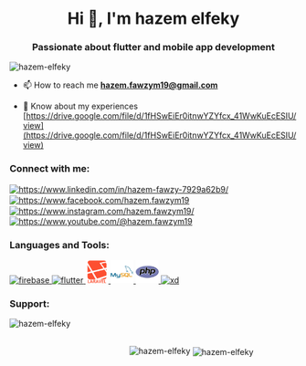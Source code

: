 <h1 align="center">Hi 👋, I'm hazem elfeky</h1>
<h3 align="center">Passionate about flutter and mobile app development</h3>

<p align="left"> <img src="https://komarev.com/ghpvc/?username=hazem-elfeky&label=Profile%20views&color=0e75b6&style=flat" alt="hazem-elfeky" /> </p>

- 📫 How to reach me **hazem.fawzym19@gmail.com**

- 📄 Know about my experiences [https://drive.google.com/file/d/1fHSwEiEr0itnwYZYfcx_41WwKuEcESIU/view](https://drive.google.com/file/d/1fHSwEiEr0itnwYZYfcx_41WwKuEcESIU/view)

<h3 align="left">Connect with me:</h3>
<p align="left">
<a href="https://linkedin.com/in/https://www.linkedin.com/in/hazem-fawzy-7929a62b9/" target="blank"><img align="center" src="https://raw.githubusercontent.com/rahuldkjain/github-profile-readme-generator/master/src/images/icons/Social/linked-in-alt.svg" alt="https://www.linkedin.com/in/hazem-fawzy-7929a62b9/" height="30" width="40" /></a>
<a href="https://fb.com/https://www.facebook.com/hazem.fawzym19" target="blank"><img align="center" src="https://raw.githubusercontent.com/rahuldkjain/github-profile-readme-generator/master/src/images/icons/Social/facebook.svg" alt="https://www.facebook.com/hazem.fawzym19" height="30" width="40" /></a>
<a href="https://instagram.com/https://www.instagram.com/hazem.fawzym19/" target="blank"><img align="center" src="https://raw.githubusercontent.com/rahuldkjain/github-profile-readme-generator/master/src/images/icons/Social/instagram.svg" alt="https://www.instagram.com/hazem.fawzym19/" height="30" width="40" /></a>
<a href="https://www.youtube.com/c/https://www.youtube.com/@hazem.fawzym19" target="blank"><img align="center" src="https://raw.githubusercontent.com/rahuldkjain/github-profile-readme-generator/master/src/images/icons/Social/youtube.svg" alt="https://www.youtube.com/@hazem.fawzym19" height="30" width="40" /></a>
</p>

<h3 align="left">Languages and Tools:</h3>
<p align="left"> <a href="https://firebase.google.com/" target="_blank" rel="noreferrer"> <img src="https://www.vectorlogo.zone/logos/firebase/firebase-icon.svg" alt="firebase" width="40" height="40"/> </a> <a href="https://flutter.dev" target="_blank" rel="noreferrer"> <img src="https://www.vectorlogo.zone/logos/flutterio/flutterio-icon.svg" alt="flutter" width="40" height="40"/> </a> <a href="https://laravel.com/" target="_blank" rel="noreferrer"> <img src="https://raw.githubusercontent.com/devicons/devicon/master/icons/laravel/laravel-plain-wordmark.svg" alt="laravel" width="40" height="40"/> </a> <a href="https://www.mysql.com/" target="_blank" rel="noreferrer"> <img src="https://raw.githubusercontent.com/devicons/devicon/master/icons/mysql/mysql-original-wordmark.svg" alt="mysql" width="40" height="40"/> </a> <a href="https://www.php.net" target="_blank" rel="noreferrer"> <img src="https://raw.githubusercontent.com/devicons/devicon/master/icons/php/php-original.svg" alt="php" width="40" height="40"/> </a> <a href="https://www.adobe.com/products/xd.html" target="_blank" rel="noreferrer"> <img src="https://cdn.worldvectorlogo.com/logos/adobe-xd.svg" alt="xd" width="40" height="40"/> </a> </p>

<h3 align="left">Support:</h3>
<p><a href="https://www.buymeacoffee.com/hazem-elfeky"> <img align="left" src="https://cdn.buymeacoffee.com/buttons/v2/default-yellow.png" height="50" width="210" alt="hazem-elfeky" /></a></p><br><br>

<p><img align="left" src="https://github-readme-stats.vercel.app/api/top-langs?username=hazem-elfeky&show_icons=true&locale=en&layout=compact" alt="hazem-elfeky" /></p>

<p>&nbsp;<img align="center" src="https://github-readme-stats.vercel.app/api?username=hazem-elfeky&show_icons=true&locale=en" alt="hazem-elfeky" /></p>

